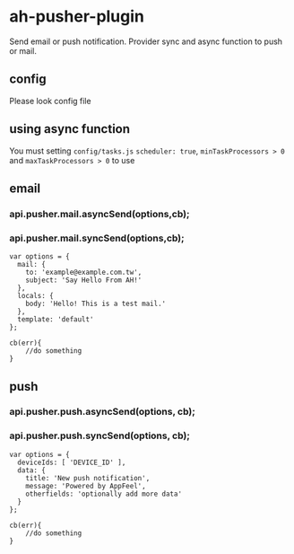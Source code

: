 # ah-pusher-plugin

Send email or push notification.
Provider sync and async function to push or mail.

## config

Please look config file

## using async function

You must setting `config/tasks.js` `scheduler: true`, `minTaskProcessors > 0` and `maxTaskProcessors > 0` to use

## email
### api.pusher.mail.asyncSend(options,cb);
### api.pusher.mail.syncSend(options,cb);

```
var options = {
  mail: {
    to: 'example@example.com.tw',
    subject: 'Say Hello From AH!'
  },
  locals: {
    body: 'Hello! This is a test mail.'
  },
  template: 'default'
};
```

```
cb(err){
    //do something
}
```

## push
### api.pusher.push.asyncSend(options, cb);
### api.pusher.push.syncSend(options, cb);

```
var options = {
  deviceIds: [ 'DEVICE_ID' ],
  data: {
    title: 'New push notification',
    message: 'Powered by AppFeel',
    otherfields: 'optionally add more data'
  }
};
```

```
cb(err){
    //do something
}
```